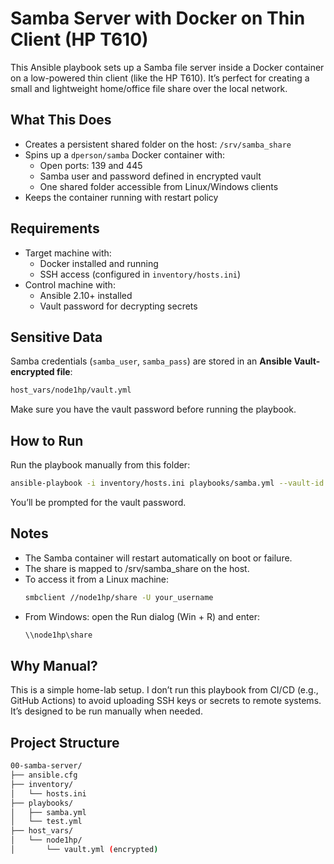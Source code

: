 # Samba Server with Docker on Thin Client (HP T610)

This Ansible playbook sets up a Samba file server inside a Docker container on a low-powered thin client (like the HP T610). It’s perfect for creating a small and lightweight home/office file share over the local network.

## What This Does

- Creates a persistent shared folder on the host: `/srv/samba_share`
- Spins up a `dperson/samba` Docker container with:
  - Open ports: 139 and 445
  - Samba user and password defined in encrypted vault
  - One shared folder accessible from Linux/Windows clients
- Keeps the container running with restart policy

## Requirements

- Target machine with:
  - Docker installed and running
  - SSH access (configured in `inventory/hosts.ini`)
- Control machine with:
  - Ansible 2.10+ installed
  - Vault password for decrypting secrets

## Sensitive Data

Samba credentials (`samba_user`, `samba_pass`) are stored in an **Ansible Vault-encrypted file**:

```bash
host_vars/node1hp/vault.yml
```

Make sure you have the vault password before running the playbook.

## How to Run

Run the playbook manually from this folder:

```bash
ansible-playbook -i inventory/hosts.ini playbooks/samba.yml --vault-id @prompt
```

You’ll be prompted for the vault password.

## Notes

- The Samba container will restart automatically on boot or failure.
- The share is mapped to /srv/samba_share on the host.
- To access it from a Linux machine:
  ```bash
  smbclient //node1hp/share -U your_username
  ```
- From Windows: open the Run dialog (Win + R) and enter:
  ```bash
  \\node1hp\share
  ```

## Why Manual?

This is a simple home-lab setup. I don’t run this playbook from CI/CD (e.g., GitHub Actions) to avoid uploading SSH keys or secrets to remote systems. It’s designed to be run manually when needed.

## Project Structure

```bash
00-samba-server/
├── ansible.cfg
├── inventory/
│   └── hosts.ini
├── playbooks/
│   ├── samba.yml
│   └── test.yml
├── host_vars/
│   └── node1hp/
│       └── vault.yml (encrypted)
```
